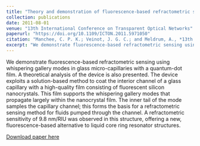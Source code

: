 ```yaml
---
title: "Theory and demonstration of fluorescence-based refractometric sensing in glass micro-capillaries with a silicon nanocrystal-embedded film"
collection: publications
date: 2011-08-01
venue: "13th International Conference on Transparent Optical Networks"
paperurl: "https://doi.org/10.1109/ICTON.2011.5971050"
citation: "Manchee, C. P. K.; Veinot, J. G. C.; and Meldrum, A., *13th International Conference on Transparent Optical Networks*, pp. 1-4. IEEE (2011)."
excerpt: "We demonstrate fluorescence-based refractometric sensing using whispering gallery modes in glass micro-capillaries with a quantum-dot film."
---
```


We demonstrate fluorescence-based refractometric sensing using whispering gallery modes in glass micro-capillaries with a quantum-dot film. A theoretical analysis of the device is also presented. The device exploits a solution-based method to coat the interior channel of a glass capillary with a high-quality film consisting of fluorescent silicon nanocrystals. This film supports the whispering gallery modes that propagate largely within the nanocrystal film. The inner tail of the mode samples the capillary channel; this forms the basis for a refractometric sensing method for fluids pumped through the channel. A refractometric sensitivity of 9.8 nm/RIU was observed in this structure, offering a new, fluorescence-based alternative to liquid core ring resonator structures.

[Download paper here](https://doi.org/10.1109/ICTON.2011.5971050)
